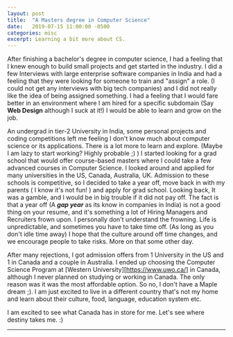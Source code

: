 ```yaml
---
layout: post
title:  "A Masters degree in Computer Science"
date:   2019-07-15 11:00:00 -0500
categories: misc
excerpt: Learning a bit more about CS.
---
```


After finishing a bachelor's degree in computer science, I had a feeling that I knew enough to build small projects and get started in the industry. I did a few Interviews with large enterprise software companies in India and had a feeling that they were looking for someone to train and "assign" a role. (I could not get any interviews with big tech companies) and I did not really like the idea of being assigned something. I had a feeling that I would fare better in an environment where I am hired for a specific subdomain (Say **Web Design** although I suck at it!) I would be able to learn and grow on the job.

An undergrad in tier-2 University in India, some personal projects and coding competitions left me feeling I don't know much about computer science or its applications. There is a lot more to learn and explore. (Maybe I am lazy to start working? Highly probable ;) ) I started looking for a grad school that would offer course-based masters where I could take a few advanced courses in Computer Science. I looked around and applied for many universities in the US, Canada, Australia, UK. Admission to these schools is competitive, so I decided to take a year off, move back in with my parents ( I know it's not fun! ) and apply for grad school. Looking back, It was a gamble, and I would be in big trouble if it did not pay off. The fact is that a year off (A ***gap year*** as its know in companies in India) is not a good thing on your resume, and it's something a lot of Hiring Managers and Recruiters frown upon. I personally don't understand the frowning. Life is unpredictable, and sometimes you have to take time off. (As long as you don't idle time away) I hope that the culture around off time changes, and we encourage people to take risks. More on that some other day.

After many rejections, I got admission offers from 1 University in the US and 1 in Canada and a couple in Australia. I ended up choosing the Computer Science Program at [Western University][https://www.uwo.ca/] in Canada, although I never planned on studying or working in Canada. The only reason was it was the most affordable option. So no, I don't have a Maple dream ;). I am just excited to live in a different country that's not my home and learn about their culture, food, language, education system etc. 

I am excited to see what Canada has in store for me. Let's see where destiny takes me. :)


---
